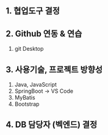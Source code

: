 ## 1. 협업도구 결정
## 2. Github 연동 & 연습
1) git Desktop
## 3. 사용기술, 프로젝트 방향성
1) Java, JavaScript
2) SpringBoot -> VS Code
3) MyBatis
4) Bootstrap
## 4. DB 담당자 (벡엔드) 결정
